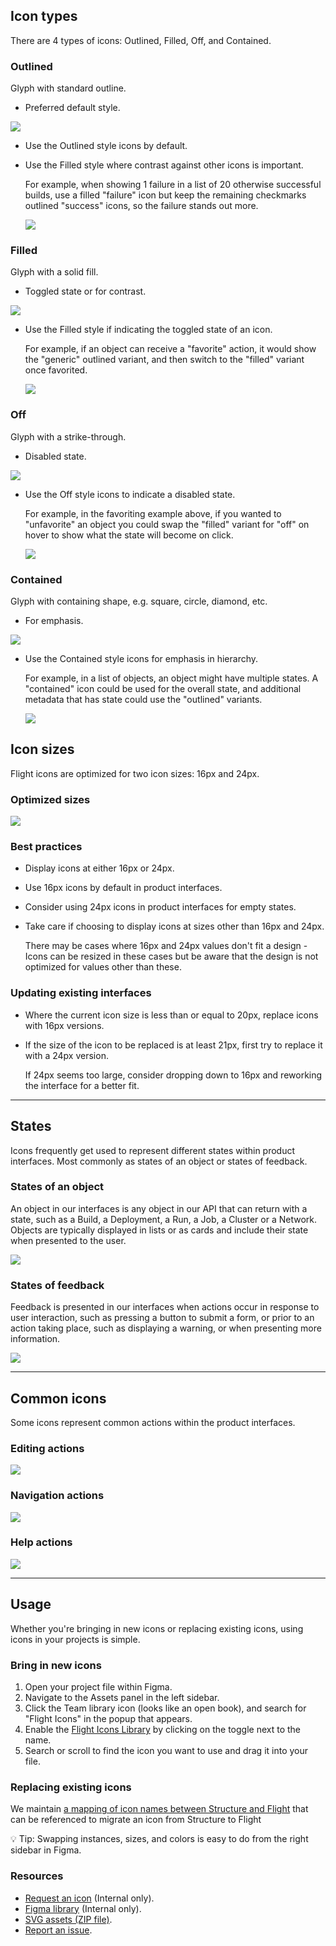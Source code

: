 ## Icon types

There are 4 types of icons: Outlined, Filled, Off, and Contained.

### Outlined

Glyph with standard outline.

- Preferred default style.

![](/assets/foundations/flight-icons/icon-types-outlined.png)

- Use the Outlined style icons by default.
- Use the Filled style where contrast against other icons is important.

  For example, when showing 1 failure in a list of 20 otherwise successful builds, use a filled "failure" icon but keep the remaining checkmarks outlined "success" icons, so the failure stands out more.

  ![](/assets/foundations/flight-icons/icon-best-practices-filled-1.png)

### Filled

Glyph with a solid fill.

- Toggled state or for contrast.

![](/assets/foundations/flight-icons/icon-types-filled.png)

- Use the Filled style if indicating the toggled state of an icon.

  For example, if an object can receive a "favorite" action, it would show the "generic" outlined variant, and then switch to the "filled" variant once favorited.

  ![](/assets/foundations/flight-icons/icon-best-practices-filled-2.png)

### Off

Glyph with a strike-through.

- Disabled state.

![](/assets/foundations/flight-icons/icon-types-off.png)

- Use the Off style icons to indicate a disabled state.

  For example, in the favoriting example above, if you wanted to "unfavorite" an object you could swap the "filled" variant for "off" on hover to show what the state will become on click.

  ![](/assets/foundations/flight-icons/icon-best-practices-off.png)

### Contained

Glyph with containing shape, e.g. square, circle, diamond, etc.

- For emphasis.

![](/assets/foundations/flight-icons/icon-types-contained.png)

- Use the Contained style icons for emphasis in hierarchy.

  For example, in a list of objects, an object might have multiple states. A "contained" icon could be used for the overall state, and additional metadata that has state could use the "outlined" variants.

  ![](/assets/foundations/flight-icons/icon-best-practices-contained.png)

## Icon sizes

Flight icons are optimized for two icon sizes: 16px and 24px.

### Optimized sizes

![](/assets/foundations/flight-icons/icon-sizes.png)

### Best practices

- Display icons at either 16px or 24px.
- Use 16px icons by default in product interfaces.
- Consider using 24px icons in product interfaces for empty states.
- Take care if choosing to display icons at sizes other than 16px and 24px.

  There may be cases where 16px and 24px values don't fit a design - Icons can be resized in these cases but be aware that the design is not optimized for values other than these.

### Updating existing interfaces

- Where the current icon size is less than or equal to 20px, replace icons with 16px versions.
- If the size of the icon to be replaced is at least 21px, first try to replace it with a 24px version.

  If 24px seems too large, consider dropping down to 16px and reworking the interface for a better fit.

---

## States

Icons frequently get used to represent different states within product interfaces. Most commonly as states of an object or states of feedback.

### States of an object

An object in our interfaces is any object in our API that can return with a state, such as a Build, a Deployment, a Run, a Job, a Cluster or a Network. Objects are typically displayed in lists or as cards and include their state when presented to the user.

![](/assets/foundations/flight-icons/states-object.png)

### States of feedback

Feedback is presented in our interfaces when actions occur in response to user interaction, such as pressing a button to submit a form, or prior to an action taking place, such as displaying a warning, or when presenting more information.

![](/assets/foundations/flight-icons/states-feedback.png)

---

## Common icons

Some icons represent common actions within the product interfaces.

### Editing actions

![](/assets/foundations/flight-icons/editing-actions.png)


### Navigation actions

![](/assets/foundations/flight-icons/navigation-actions.png)


### Help actions

![](/assets/foundations/flight-icons/help-actions.png)

---

## Usage

Whether you're bringing in new icons or replacing existing icons, using icons in your projects is simple.

### Bring in new icons

1.  Open your project file within Figma.
2.  Navigate to the Assets panel in the left sidebar.
3.  Click the Team library icon (looks like an open book), and search for "Flight Icons" in the popup that appears.
4.  Enable the [Flight Icons Library](https://www.figma.com/file/TLnoT5AYQfy3tZ0H68BgOr/Flight-Icons?node-id=164%3A0) by clicking on the toggle next to the name.
5.  Search or scroll to find the icon you want to use and drag it into your file.

### Replacing existing icons

We maintain [a mapping of icon names between Structure and Flight](https://github.com/hashicorp/design-system/blob/main/packages/flight-icons/structure-mappings.json) that can be referenced to migrate an icon from Structure to Flight

💡 Tip: Swapping instances, sizes, and colors is easy to do from the right sidebar in Figma.

### Resources

- [Request an icon](https://docs.google.com/forms/d/e/1FAIpQLSc2wsaOaKHiVKPzk-FWlqwVdOjSmSuOU03XC5ZdJkHOcLDOEA/viewform?) (Internal only).
- [Figma library](https://www.figma.com/file/TLnoT5AYQfy3tZ0H68BgOr/Flight-Icons?node-id=164%3A0&t=bWFdjHgfV6aLQjep-1) (Internal only).
- [SVG assets (ZIP file)](/assets/zip/flight-icons-svg.zip).
- [Report an issue](https://github.com/hashicorp/design-system/issues/new/choose).